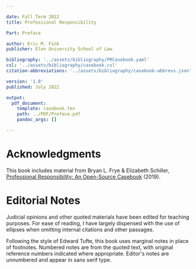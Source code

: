 ```yaml
---

date: Fall Term 2022
title: Professional Responsibility

Part: Preface

author: Eric M. Fink
publisher: Elon University School of Law

bibliography: '../assets/bibliography/PRCasebook.yaml'
csl: '../assets/bibliography/casebook.csl'
citation-abbreviations: '../assets/bibliography/casebook-abbrevs.json'

version: '1.0'
published: July 2022

output:
  pdf_document:
    template: casebook.tex
    path: ../PDF/Preface.pdf
    pandoc_args: []

---
```


# Acknowledgments

This book includes material from Bryan L. Frye & Elizabeth Schiller, [Professional Responsibility: An Open-Source Casebook](https://uknowledge.uky.edu/lawfac_book/5/) (2019).

# Editorial Notes

Judicial opinions and other quoted materials have been edited for teaching purposes. For ease of reading, I have largely dispensed with the use of ellipses when omitting internal citations and other passages.

Following the style of Edward Tufte, this book uses marginal notes in place of footnotes. Numbered notes are from the quoted text, with original reference numbers indicated where appropriate. Editor's notes are unnumbered and appear in sans serif type.
